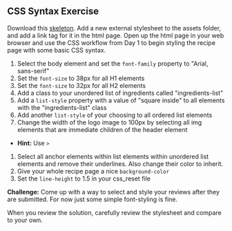 ## CSS Syntax Exercise

Download this [skeleton](http://assets.aaonline.io/fullstack/html-css/micro-projects/css_syntax/skeleton.zip). Add a new external stylesheet to the assets folder, and add a link tag for it in the html page. Open up the html page in your web browser and use the CSS workflow from Day 1 to begin styling the recipe page with some basic CSS syntax.

1.  Select the body element and set the `font-family` property to "Arial, sans-serif"
2.  Set the `font-size` to 38px for all H1 elements
3.  Set the `font-size` to 32px for all H2 elements
4.  Add a class to your unordered list of ingredients called "ingredients-list"
5.  Add a `list-style` property with a value of "square inside" to all elements with the "ingredients-list" class
6.  Add another `list-style` of your choosing to all ordered list elements
7.  Change the width of the logo image to 100px by selecting all img elements that are immediate children of the header element

*   **Hint:** Use `>`

1.  Select all anchor elements within list elements within unordered list elements and remove their underlines. Also change their color to inherit.
2.  Give your whole recipe page a nice `background-color`
3.  Set the `line-height` to 1.5 in your css_reset file

**Challenge:** Come up with a way to select and style your reviews after they are submitted. For now just some simple font-styling is fine.

When you review the solution, carefully review the stylesheet and compare to your own.